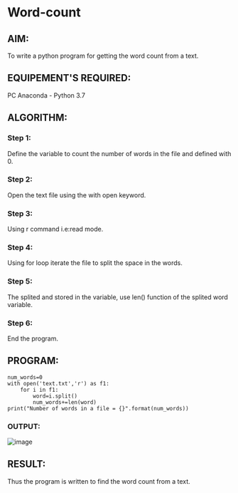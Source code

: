 # Word-count
## AIM:
To write a python program for getting the word count from a text.
## EQUIPEMENT'S REQUIRED: 
PC
Anaconda - Python 3.7
## ALGORITHM: 
### Step 1:
 Define the variable to count the number of words in the file and defined with 0.
### Step 2: 
 Open the text file using the with open keyword.
### Step 3: 
Using r command i.e:read mode.
### Step 4:  
Using for loop iterate the file to split the space in the words.
### Step 5: 
The splited and stored in the variable, use len() function of the splited word variable.
### Step 6: 
End the program.
## PROGRAM:
```
num_words=0
with open('text.txt','r') as f1:         
    for i in f1:
        word=i.split()
        num_words+=len(word)
print("Number of words in a file = {}".format(num_words))
```
### OUTPUT:
![image](https://user-images.githubusercontent.com/118423842/214000031-0c06fd61-c6f6-4ac1-830f-04cf7770f941.png)



## RESULT:
Thus the program is written to find the word count from a text.
